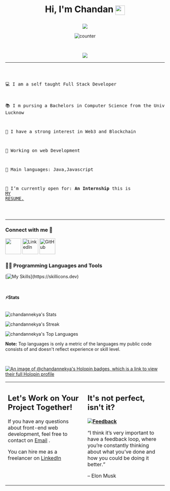 

<h1 align = "center">Hi, I'm Chandan 
<img align="center" src="https://media.giphy.com/media/hvRJCLFzcasrR4ia7z/giphy.gif" width="30">




</a></h1>

</h1>
<p align="center">
<img align="center" src="https://media.tenor.com/images/d1d7f6ef9cf24497a9d61b0a83a0f50e/tenor.gif"/>
</p>
<div align="center">
  
![counter](https://komarev.com/ghpvc/?username=chandannekya)

</div>

<br/>

<p align="center">

<a href="https://github.com/chandannekya">

<img src="https://readme-typing-svg.herokuapp.com?lines=Computer+Science+Student;Full+Stack+Web+Developer;Freelancer;Always%20learning%20new%20things&center=true&width=380&height=45">

</a>

</p>



<hr>


<div style="display: flex; align-items: center;">
<pre>

💻 I am a self taught Full Stack Developer

📚 I m pursing a Bachelors in Computer Science from the University of Lucknow 

📝 I have a strong interest in Web3 and Blockchain

🔭 Working on web Development 
	
🌟 Main languages: Java,Javascript

🤔 I’m currently open for: <b>An Internship</b> this is <a href="https://drive.google.com/file/d/1_5E9To3ztrm8D4HTng3rf-1d_YEIY3Cd/view?usp=sharing">MY RESUME.</a>

</pre>

</div>
<hr>



<h3 align="left">  Connect with me 🤝</h3>



<p align="left">
	<a href="mailto:chandannekya@gmail.com"><img height="50" src="https://cdn-icons-png.flaticon.com/128/2875/2875394.png"/></a>
	<a href="https://www.linkedin.com/in/chandannekya/"><img height="50" src="https://cdn-icons-png.flaticon.com/128/1383/1383262.png" alt="LinkedIn"/></a>
	<a href="https://github.com/chadannekya"><img height="50" src="https://cdn-icons-png.flaticon.com/128/3488/3488408.png" alt="GitHub"/></a>
	

	
</p>





<p align="left"> <h3 align="left">👨‍💻 Programming Languages and Tools</h3>



[![My Skills](https://skillicons.dev/icons?i=js,html,css,tailwind,react,redux,express,c,java,py,mongodb,nodejs,npm,postman,vite,figma,git,)](https://skillicons.dev)









</br>








<br/>

<summary><b>⚡Stats</b></summary>

<br/>




![chandannekya's Stats](https://github-readme-stats.vercel.app/api?username=chandannekya&theme=tokyonight&show_icons=true&hide_border=false&count_private=true)

![chandannekya's Streak](https://github-readme-streak-stats.herokuapp.com/?user=chandannekya&theme=tokyonight&hide_border=false)

![chandannekya's Top Languages](https://github-readme-stats.vercel.app/api/top-langs/?username=chandannekya&theme=tokyonight&show_icons=true&hide_border=false&layout=compact)

<b>Note:</b> Top languages is only a metric of the languages my public code consists of and doesn't reflect experience or skill level.

</p>

<br/>


[![An image of @chandannekya's Holopin badges, which is a link to view their full Holopin profile](https://holopin.me/chandannekya)](https://holopin.io/@chandannekya)
<table style="border: none">

  <tr>

  <td width="50%" valign="top">



## Let's Work on Your Project Together!



If you have any questions about front-end web development, feel free to contact on <a href="mailto:chandannekya@gmail.com"> Email</a> .



You can hire me as a freelancer on <a   href="https://www.linkedin.com/in/chandannekya/">LinkedIn</a> 



  </td>

  <td width="50%" valign="top">



## It's not perfect, isn't it?



**<a href="https://github.com/Chandannekya "><img alt="Feedback" src="https://img.shields.io/badge/Ask%20me-anything-1abc9c.svg"></a>**



“I think it’s very important to have a feedback loop, where you’re constantly thinking about what you’ve done and how you could be doing it better.”

– Elon Musk



  </td>

  </tr>

</table>




